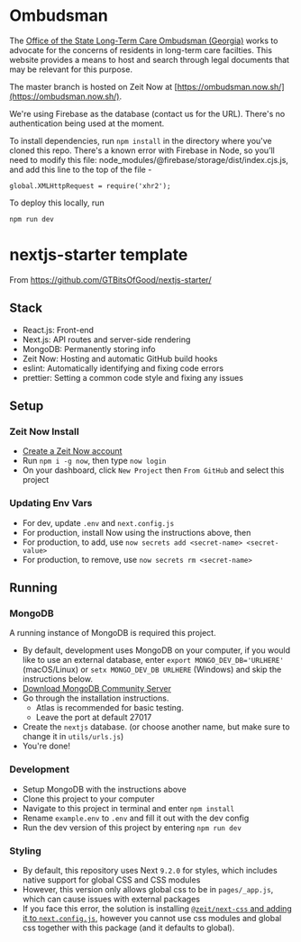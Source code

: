 # Ombudsman

The [Office of the State Long-Term Care Ombudsman (Georgia)](https://www.georgiaombudsman.org/) works to advocate for the concerns of residents in long-term care facilties. This website provides a means to host and search through legal documents that may be relevant for this purpose.

The master branch is hosted on Zeit Now at [https://ombudsman.now.sh/](https://ombudsman.now.sh/). 

We're using Firebase as the database (contact us for the URL). There's no authentication being used at the moment.

To install dependencies, run `npm install` in the directory where you've cloned this repo. There's a known error with Firebase in Node, so you’ll need to modify this file: node_modules/@firebase/storage/dist/index.cjs.js, and add this line to the top of the file -

```
global.XMLHttpRequest = require('xhr2');
```

To deploy this locally, run

```
npm run dev
```

# nextjs-starter template

From https://github.com/GTBitsOfGood/nextjs-starter/ 

## Stack
* React.js: Front-end
* Next.js: API routes and server-side rendering
* MongoDB: Permanently storing info
* Zeit Now: Hosting and automatic GitHub build hooks
* eslint: Automatically identifying and fixing code errors
* prettier: Setting a common code style and fixing any issues

## Setup

### Zeit Now Install

- [Create a Zeit Now account](https://zeit.co)
- Run `npm i -g now`, then type `now login`
- On your dashboard, click `New Project` then `From GitHub` and select this project

### Updating Env Vars
- For dev, update `.env` and `next.config.js`
- For production, install Now using the instructions above, then
- For production, to add, use `now secrets add <secret-name> <secret-value>`
- For production, to remove, use `now secrets rm <secret-name>`

## Running

### MongoDB

A running instance of MongoDB is required this project.
- By default, development uses MongoDB on your computer, if you would like to use an external database, enter `export MONGO_DEV_DB='URLHERE'` (macOS/Linux) or `setx MONGO_DEV_DB URLHERE` (Windows) and skip the instructions below.
- [Download MongoDB Community Server](https://www.mongodb.com/download-center/community)
- Go through the installation instructions.
  - Atlas is recommended for basic testing.
  - Leave the port at default 27017
- Create the `nextjs` database. (or choose another name, but make sure to change it in `utils/urls.js`)
- You're done!

### Development
- Setup MongoDB with the instructions above
- Clone this project to your computer
- Navigate to this project in terminal and enter `npm install`
- Rename `example.env` to `.env` and fill it out with the dev config
- Run the dev version of this project by entering `npm run dev`

### Styling
- By default, this repository uses Next `9.2.0` for styles, which includes native support for global CSS and CSS modules
- However, this version only allows global css to be in `pages/_app.js`, which can cause issues with external packages
- If you face this error, the solution is installing [`@zeit/next-css` and adding it to `next.config.js`](https://github.com/zeit/next-plugins/tree/master/packages/next-css), however you cannot use css modules and global css together with this package (and it defaults to global).
